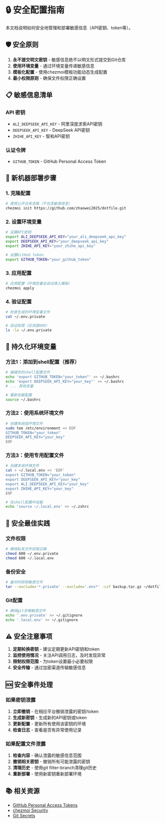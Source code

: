 # 🔒 安全配置指南

本文档说明如何安全地管理和部署敏感信息（API密钥、token等）。

## 🛡️ 安全原则

1. **永不提交明文密钥** - 敏感信息绝不以明文形式提交到Git仓库
2. **使用环境变量** - 通过环境变量传递敏感信息
3. **模板化配置** - 使用chezmoi模板功能动态生成配置
4. **最小权限原则** - 确保文件权限正确设置

## 📋 敏感信息清单

### API 密钥
- `ALI_DEEPSEEK_API_KEY` - 阿里深度求索API密钥
- `DEEPSEEK_API_KEY` - DeepSeek API密钥
- `ZHIHE_API_KEY` - 智和API密钥

### 认证令牌
- `GITHUB_TOKEN` - GitHub Personal Access Token

## 🚀 新机器部署步骤

### 1. 克隆配置
```bash
# 使用公开仓库克隆（不包含敏感信息）
chezmoi init https://github.com/zhaowei2025/dotfile.git
```

### 2. 设置环境变量
```bash
# 设置API密钥
export ALI_DEEPSEEK_API_KEY="your_ali_deepseek_api_key"
export DEEPSEEK_API_KEY="your_deepseek_api_key"  
export ZHIHE_API_KEY="your_zhihe_api_key"

# 设置GitHub token
export GITHUB_TOKEN="your_github_token"
```

### 3. 应用配置
```bash
# 应用配置（环境变量会自动填入模板）
chezmoi apply
```

### 4. 验证配置
```bash
# 检查生成的环境变量文件
cat ~/.env.private

# 验证权限（应该是600）
ls -la ~/.env.private
```

## 🔄 持久化环境变量

### 方法1：添加到shell配置（推荐）
```bash
# 编辑你的shell配置文件
echo 'export GITHUB_TOKEN="your_token"' >> ~/.bashrc
echo 'export DEEPSEEK_API_KEY="your_key"' >> ~/.bashrc
# ... 其他变量

# 重新加载配置
source ~/.bashrc
```

### 方法2：使用系统环境文件
```bash
# 创建系统级环境文件
sudo tee /etc/environment << EOF
GITHUB_TOKEN="your_token"
DEEPSEEK_API_KEY="your_key"
EOF
```

### 方法3：使用专用配置文件
```bash
# 创建本地环境文件
cat > ~/.local.env << 'EOF'
export GITHUB_TOKEN="your_token"
export DEEPSEEK_API_KEY="your_key"
export ALI_DEEPSEEK_API_KEY="your_key"
export ZHIHE_API_KEY="your_key"
EOF

# 在shell配置中加载
echo 'source ~/.local.env' >> ~/.zshrc
```

## 🔐 安全最佳实践

### 文件权限
```bash
# 确保私有文件权限正确
chmod 600 ~/.env.private
chmod 600 ~/.local.env
```

### 备份安全
```bash
# 备份时排除敏感文件
tar --exclude='*.private' --exclude='.env*' -czf backup.tar.gz ~/dotfiles
```

### Git配置
```bash
# 确保git忽略敏感文件
echo '.env.private' >> ~/.gitignore
echo '.local.env' >> ~/.gitignore
```

## ⚠️ 安全注意事项

1. **定期轮换密钥** - 建议定期更新API密钥和token
2. **监控使用情况** - 关注API调用日志，及时发现异常
3. **限制权限范围** - 为token设置最小必要权限
4. **安全传输** - 通过加密渠道传输敏感信息

## 🆘 安全事件处理

### 如果密钥泄露
1. **立即撤销** - 在相应平台撤销泄露的密钥/token
2. **生成新密钥** - 生成新的API密钥或token
3. **更新配置** - 更新所有使用该密钥的环境
4. **检查日志** - 查看是否有异常使用记录

### 如果配置文件泄露
1. **检查内容** - 确认泄露的敏感信息范围
2. **撤销相关密钥** - 撤销所有可能泄露的密钥
3. **清理历史** - 使用git filter-branch清理git历史
4. **重新部署** - 使用新密钥重新部署环境

## 📚 相关资源

- [GitHub Personal Access Tokens](https://docs.github.com/en/github/authenticating-to-github/creating-a-personal-access-token)
- [chezmoi Security](https://www.chezmoi.io/user-guide/password-managers/)
- [Git Secrets](https://github.com/awslabs/git-secrets) 